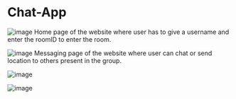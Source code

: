 # Chat-App
![image](https://user-images.githubusercontent.com/57762136/199165628-cef5b8d8-0066-4d12-aaf8-e2827e5af94d.png)
Home page of the website where user has to give a username and enter the roomID to enter the room.



![image](https://user-images.githubusercontent.com/57762136/199165695-71c3f4a0-586f-41cc-b976-dd237adc1d8b.png)
Messaging page of the website where user can chat or send location to others present in the group.

![image](https://user-images.githubusercontent.com/57762136/199165850-77ac6b14-0aa3-4758-9191-fcbdc2fd82b7.png)

![image](https://user-images.githubusercontent.com/57762136/199165927-a75c3694-84ce-44b6-96c7-b9aa0ec7f402.png)
